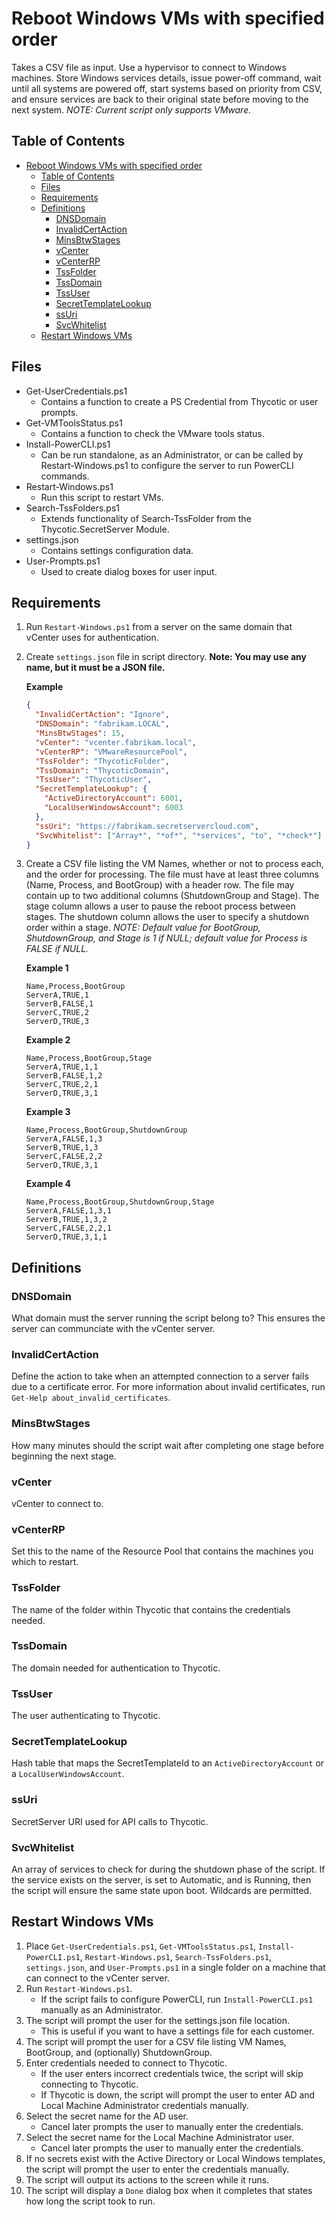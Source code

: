 # Reboot Windows VMs with specified order

Takes a CSV file as input. Use a hypervisor to connect to Windows machines. Store Windows services details, issue
power-off command, wait until all systems are powered off, start systems based on priority from CSV, and ensure
services are back to their original state before moving to the next system. _NOTE: Current script only supports
VMware._

## Table of Contents

- [Reboot Windows VMs with specified order](#reboot-windows-vms-with-specified-order)
  - [Table of Contents](#table-of-contents)
  - [Files](#files)
  - [Requirements](#requirements)
  - [Definitions](#definitions)
    - [DNSDomain](#dnsdomain)
    - [InvalidCertAction](#invalidcertaction)
    - [MinsBtwStages](#minsbtwstages)
    - [vCenter](#vcenter)
    - [vCenterRP](#vcenterrp)
    - [TssFolder](#tssfolder)
    - [TssDomain](#tssdomain)
    - [TssUser](#tssuser)
    - [SecretTemplateLookup](#secrettemplatelookup)
    - [ssUri](#ssuri)
    - [SvcWhitelist](#svcwhitelist)
  - [Restart Windows VMs](#restart-windows-vms)

## Files

- Get-UserCredentials.ps1
  - Contains a function to create a PS Credential from Thycotic or user prompts.
- Get-VMToolsStatus.ps1
  - Contains a function to check the VMware tools status.
- Install-PowerCLI.ps1
  - Can be run standalone, as an Administrator, or can be called by Restart-Windows.ps1 to configure
    the server to run PowerCLI commands.
- Restart-Windows.ps1
  - Run this script to restart VMs.
- Search-TssFolders.ps1
  - Extends functionality of Search-TssFolder from the Thycotic.SecretServer Module.
- settings.json
  - Contains settings configuration data.
- User-Prompts.ps1
  - Used to create dialog boxes for user input.

## Requirements

1. Run `Restart-Windows.ps1` from a server on the same domain that vCenter uses for authentication.
2. Create `settings.json` file in script directory. **Note: You may use any name, but it must be a JSON file.**

   **Example**

   ```json
   {
     "InvalidCertAction": "Ignore",
     "DNSDomain": "fabrikam.LOCAL",
     "MinsBtwStages": 15,
     "vCenter": "vcenter.fabrikam.local",
     "vCenterRP": "VMwareResourcePool",
     "TssFolder": "ThycoticFolder",
     "TssDomain": "ThycoticDomain",
     "TssUser": "ThycoticUser",
     "SecretTemplateLookup": {
       "ActiveDirectoryAccount": 6001,
       "LocalUserWindowsAccount": 6003
     },
     "ssUri": "https://fabrikam.secretservercloud.com",
     "SvcWhitelist": ["Array*", "*of*", "*services", "to", "*check*"]
   }
   ```

3. Create a CSV file listing the VM Names, whether or not to process each, and the order for processing. The file
   must have at least three columns (Name, Process, and BootGroup) with a header row. The file may contain up to
   two additional columns (ShutdownGroup and Stage). The stage column allows a user to pause the reboot process
   between stages. The shutdown column allows the user to specify a shutdown order within a stage. _NOTE: Default
   value for BootGroup, ShutdownGroup, and Stage is 1 if NULL; default value for Process is FALSE if NULL._

   **Example 1**

   ```csv
   Name,Process,BootGroup
   ServerA,TRUE,1
   ServerB,FALSE,1
   ServerC,TRUE,2
   ServerD,TRUE,3
   ```

   **Example 2**

   ```csv
   Name,Process,BootGroup,Stage
   ServerA,TRUE,1,1
   ServerB,FALSE,1,2
   ServerC,TRUE,2,1
   ServerD,TRUE,3,1
   ```

   **Example 3**

   ```csv
   Name,Process,BootGroup,ShutdownGroup
   ServerA,FALSE,1,3
   ServerB,TRUE,1,3
   ServerC,FALSE,2,2
   ServerD,TRUE,3,1
   ```

   **Example 4**

   ```csv
   Name,Process,BootGroup,ShutdownGroup,Stage
   ServerA,FALSE,1,3,1
   ServerB,TRUE,1,3,2
   ServerC,FALSE,2,2,1
   ServerD,TRUE,3,1,1
   ```

## Definitions

### DNSDomain

What domain must the server running the script belong to? This ensures the server can communciate with the vCenter
server.

### InvalidCertAction

Define the action to take when an attempted connection to a server fails due to a certificate error. For more
information about invalid certificates, run `Get-Help about_invalid_certificates`.

### MinsBtwStages

How many minutes should the script wait after completing one stage before beginning the next stage.

### vCenter

vCenter to connect to.

### vCenterRP

Set this to the name of the Resource Pool that contains the machines you which to restart.

### TssFolder

The name of the folder within Thycotic that contains the credentials needed.

### TssDomain

The domain needed for authentication to Thycotic.

### TssUser

The user authenticating to Thycotic.

### SecretTemplateLookup

Hash table that maps the SecretTemplateId to an `ActiveDirectoryAccount` or a `LocalUserWindowsAccount`.

### ssUri

SecretServer URI used for API calls to Thycotic.

### SvcWhitelist

An array of services to check for during the shutdown phase of the script. If the service exists on the server, is
set to Automatic, and is Running, then the script will ensure the same state upon boot. Wildcards are permitted.

## Restart Windows VMs

1. Place `Get-UserCredentials.ps1`, `Get-VMToolsStatus.ps1`, `Install-PowerCLI.ps1`, `Restart-Windows.ps1`,
   `Search-TssFolders.ps1`, `settings.json`, and `User-Prompts.ps1` in a single folder on a machine that can
   connect to the vCenter server.
2. Run `Restart-Windows.ps1`.
   - If the script fails to configure PowerCLI, run `Install-PowerCLI.ps1` manually as an Administrator.
3. The script will prompt the user for the settings.json file location.
   - This is useful if you want to have a settings file for each customer.
4. The script will prompt the user for a CSV file listing VM Names, BootGroup, and (optionally) ShutdownGroup.
5. Enter credentials needed to connect to Thycotic.
   - If the user enters incorrect credentials twice, the script will skip connecting to Thycotic.
   - If Thycotic is down, the script will prompt the user to enter AD and Local Machine Administrator credentials
     manually.
6. Select the secret name for the AD user.
   - Cancel later prompts the user to manually enter the credentials.
7. Select the secret name for the Local Machine Administrator user.
   - Cancel later prompts the user to manually enter the credentials.
8. If no secrets exist with the Active Directory or Local Windows templates, the script will prompt the user to
   enter the credentials manually.
9. The script will output its actions to the screen while it runs.
10. The script will display a `Done` dialog box when it completes that states how long the script took to run.
